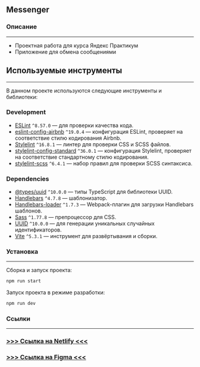 ## Messenger

### Описание

---

- Проектная работа для курса Яндекс Практикум
- Приложение для обмена сообщениями

## Используемые инструменты

---

В данном проекте используются следующие инструменты и библиотеки:

### Development

- [ESLint](https://eslint.org/) `^8.57.0` — для проверки качества кода.
- [eslint-config-airbnb](https://www.npmjs.com/package/eslint-config-airbnb) `^19.0.4` — конфигурация ESLint, проверяет на соответствие стилю кодирования Airbnb.
- [Stylelint](https://stylelint.io/) `^16.8.1` — линтер для проверки CSS и SCSS файлов.
- [stylelint-config-standard](https://github.com/stylelint/stylelint-config-standard) `^36.0.1` — конфигурация Stylelint, проверяет на соответствие стандартному стилю кодирования.
- [stylelint-scss](https://github.com/stylelint-scss/stylelint-scss) `^6.4.1` — набор правил для проверки SCSS синтаксиса.

### Dependencies

- [@types/uuid](https://www.npmjs.com/package/@types/uuid) `^10.0.0` — типы TypeScript для библиотеки UUID.
- [Handlebars](https://handlebarsjs.com/) `^4.7.8` — шаблонизатор.
- [Handlebars-loader](https://www.npmjs.com/package/handlebars-loader) `^1.7.3` — Webpack-плагин для загрузки Handlebars шаблонов.
- [Sass](https://sass-lang.com/) `^1.77.8` — препроцессор для CSS.
- [UUID](https://www.npmjs.com/package/uuid) `^10.0.0` — для генерации уникальных случайных идентификаторов.
- [Vite](https://vitejs.dev/) `^5.3.1` — инструмент для развёртывания и сборки.


### Установка

---

Сборка и запуск проекта:
```bash
npm run start
```

Запуск проекта в режиме разработки:
```bash
npm run dev
```

### Ссылки

---
### [>>> Ссылка на Netlify <<<](https://yap-messenger.netlify.app/)

### [>>> Ссылка на Figma <<<](https://www.figma.com/design/Pso9dZJBvmmAFRbK6mquAT/Messenger?node-id=6-59&t=tLfgNUe6T19CISOa-1)

